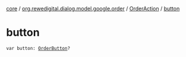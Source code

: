 [core](../../index.md) / [org.rewedigital.dialog.model.google.order](../index.md) / [OrderAction](index.md) / [button](./button.md)

# button

`var button: `[`OrderButton`](../-order-button/index.md)`?`